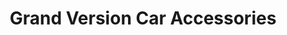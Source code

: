---
title: "Grand Version Car Accessories"
url: /quezon-city/grand-version-car-accessories/
shop: Autoteile
---